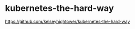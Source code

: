 kubernetes-the-hard-way
=======================

https://github.com/kelseyhightower/kubernetes-the-hard-way
